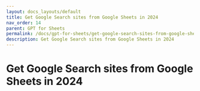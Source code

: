 ```yaml
---
layout: docs_layouts/default
title: Get Google Search sites from Google Sheets in 2024
nav_order: 14
parent: GPT for Sheets
permalink: /docs/gpt-for-sheets/get-google-search-sites-from-google-sheets-in-2024
description: Get Google Search sites from Google Sheets in 2024
---
```


# Get Google Search sites from Google Sheets in 2024

